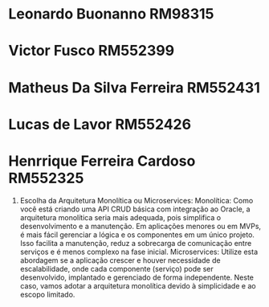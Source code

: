 # Leonardo Buonanno RM98315  
# Victor Fusco RM552399
# Matheus Da Silva Ferreira RM552431
# Lucas de Lavor RM552426
# Henrrique Ferreira Cardoso RM552325

1. Escolha da Arquitetura
Monolítica ou Microservices:
Monolítica: Como você está criando uma API CRUD básica com integração ao Oracle, a arquitetura monolítica seria mais adequada, pois simplifica o desenvolvimento e a manutenção. Em aplicações menores ou em MVPs, é mais fácil gerenciar a lógica e os componentes em um único projeto. Isso facilita a manutenção, reduz a sobrecarga de comunicação entre serviços e é menos complexo na fase inicial.
Microservices: Utilize esta abordagem se a aplicação crescer e houver necessidade de escalabilidade, onde cada componente (serviço) pode ser desenvolvido, implantado e gerenciado de forma independente.
Neste caso, vamos adotar a arquitetura monolítica devido à simplicidade e ao escopo limitado.
